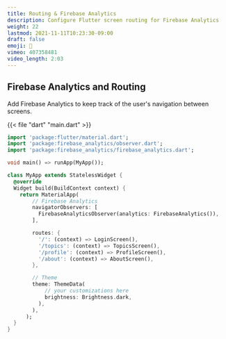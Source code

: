 ```yaml
---
title: Routing & Firebase Analytics
description: Configure Flutter screen routing for Firebase Analytics
weight: 22
lastmod: 2021-11-11T10:23:30-09:00
draft: false
emoji: 🚆
vimeo: 407358481
video_length: 2:03
---
```


## Firebase Analytics and Routing

Add Firebase Analytics to keep track of the user's navigation between screens. 

{{< file "dart" "main.dart" >}}
```dart
import 'package:flutter/material.dart';
import 'package:firebase_analytics/observer.dart';
import 'package:firebase_analytics/firebase_analytics.dart';

void main() => runApp(MyApp());

class MyApp extends StatelessWidget {
  @override
  Widget build(BuildContext context) {
    return MaterialApp(
        // Firebase Analytics
        navigatorObservers: [
          FirebaseAnalyticsObserver(analytics: FirebaseAnalytics()),
        ],

        routes: {
          '/': (context) => LoginScreen(),
          '/topics': (context) => TopicsScreen(),
          '/profile': (context) => ProfileScreen(),
          '/about': (context) => AboutScreen(),
        },

        // Theme
        theme: ThemeData(
            // your customizations here
            brightness: Brightness.dark,
          ),
        ),
      );
  }
}

```